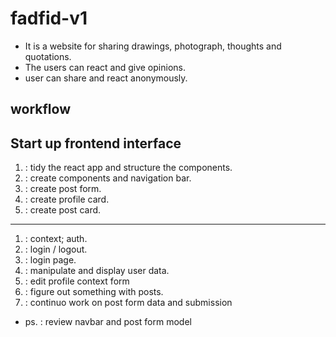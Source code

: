 # fadfid-v1

- It is a website for sharing drawings, photograph, thoughts and quotations.
- The users can react and give opinions.
- user can share and react anonymously.

## workflow

**Start up frontend interface**
---
1. : tidy the react app and structure the components.
2. : create components and navigation bar.
3. : create post form.
4. : create profile card.
5. : create post card.
---
1. : context; auth.
2. : login / logout.
3. : login page.
4. : manipulate and display user data.
5. : edit profile context form
6. : figure out something with posts.
7. : continuo work on post form data and submission
* ps. : review navbar and post form model 